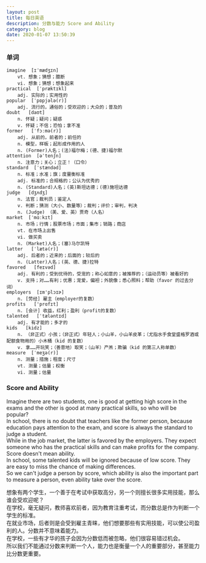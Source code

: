 ```yaml
---
layout: post
title: 每日英语
description: 分数与能力 Score and Ability
category: blog
date: 2020-01-07 13:50:39
---
```


### 单词
```
imagine  [ɪˈmædʒɪn]  
    vt. 想象；猜想；臆断
    vi. 想象；猜想；想象起来
practical  [ˈpræktɪkl]
    adj. 实际的；实用性的
popular  [ˈpɒpjələ(r)]
    adj. 流行的，通俗的；受欢迎的；大众的；普及的
doubt   [daʊt]
    n. 怀疑；疑问；疑惑
    v. 怀疑；不信；恐怕；拿不准
former   [ˈfɔːmə(r)]
    adj. 从前的，前者的；前任的
    n. 模型，样板；起形成作用的人
    n. (Former)人名；(法)福尔梅；(德、捷)福尔默
attention  [əˈtenʃn]
    n. 注意力；关心；立正！（口令）
standard  [ˈstændəd]
    n. 标准；水准；旗；度量衡标准
    adj. 标准的；合规格的；公认为优秀的
    n. (Standard)人名；(英)斯坦达德；(德)施坦达德
judge   [dʒʌdʒ]
    n. 法官；裁判员；鉴定人
    v. 判断；猜测（大小、数量等）；裁判；评价；审判，判决
    n. (Judge) （美、爱、英）贾奇（人名）
market  [ˈmɑːkɪt]
    n. 市场；行情；股票市场；市面；集市；销路；商店
    vt. 在市场上出售
    vi. 做买卖
    n. (Market)人名；(塞)马尔凯特
latter   [ˈlætə(r)]
    adj. 后者的；近来的；后面的；较后的
    n. (Latter)人名；(英、德、捷)拉特
favored   [feɪvəd]
    adj. 有利的；受到优待的，受宠的；称心如意的；被推荐的；（运动员等）被看好的
    v. 支持；对……有利；优惠；宠爱，偏袒；外貌像；悉心照料；帮助（favor 的过去分词）
employers  [ɪm'plɔɪɚ]
    n. [劳经] 雇主（employer的复数）
profits   ['prɑfɪt]
    n. [会计] 收益，红利；盈利（profit的复数）
talented   [ˈtæləntɪd]
    adj. 有才能的；多才的
kids   [kidz]
    n. （非正式）小孩；（非正式）年轻人；小山羊，小山羊皮革；（尤指水手食堂盛格罗酒或配额食物用的）小木桶（kid 的复数）
    v. 拿……开玩笑；（善意地）取笑；（山羊）产羔；欺骗（kid 的第三人称单数）
measure  [ˈmeʒə(r)]
    n. 测量；措施；程度；尺寸
    vt. 测量；估量；权衡
    vi. 测量；估量
```

### Score and Ability
Imagine there are two students, one is good at getting high score in the exams and the other is good at many practical skills, so who will be popular?  
In school, there is no doubt that teachers like the former person, because education pays attention to the exam, and score is always the standard to judge a student.   
While in the job market, the latter is favored by the employers. They expect someone who has the practical skills and can make profits for the company. Score doesn't mean ability.   
In school, some talented kids will be ignored because of low score. They are easy to miss the chance of making differences.   
So we can't judge a person by score, which ability is also the important part to measure a person, even ability take over the score.  

想象有两个学生，一个善于在考试中获取高分，另一个则擅长很多实用技能，那么谁会受欢迎呢？  
在学校，毫无疑问，教师喜欢前者，因为教育注重考试，而分数总是作为判断一个学生的标准。  
在就业市场，后者则是会受到雇主青睐，他们想要那些有实用技能，可以使公司盈利的人。分数并不意味着能力。  
在学校，一些有才华的孩子会因为分数低而被忽略，他们很容易错过机会。  
所以我们不能通过分数来判断一个人，能力也是衡量一个人的重要部分，甚至能力比分数更重要。  





































